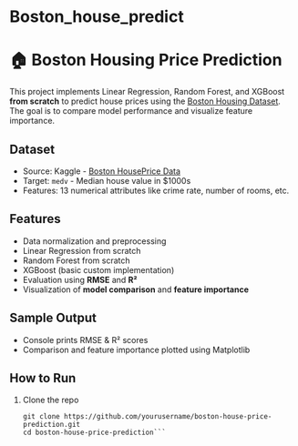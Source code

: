 # Boston_house_predict
# 🏠 Boston Housing Price Prediction

This project implements Linear Regression, Random Forest, and XGBoost **from scratch** to predict house prices using the [Boston Housing Dataset](https://www.kaggle.com/datasets/fedesoriano/the-boston-houseprice-data). The goal is to compare model performance and visualize feature importance.

##   Dataset
- Source: Kaggle - [Boston HousePrice Data](https://www.kaggle.com/datasets/fedesoriano/the-boston-houseprice-data)
- Target: `medv` - Median house value in $1000s
- Features: 13 numerical attributes like crime rate, number of rooms, etc.

##  Features
- Data normalization and preprocessing
- Linear Regression from scratch
- Random Forest from scratch
- XGBoost (basic custom implementation)
- Evaluation using **RMSE** and **R²**
- Visualization of **model comparison** and **feature importance**

##  Sample Output
- Console prints RMSE & R² scores
- Comparison and feature importance plotted using Matplotlib

##  How to Run
1. Clone the repo
   ```
   git clone https://github.com/yourusername/boston-house-price-prediction.git
   cd boston-house-price-prediction```
